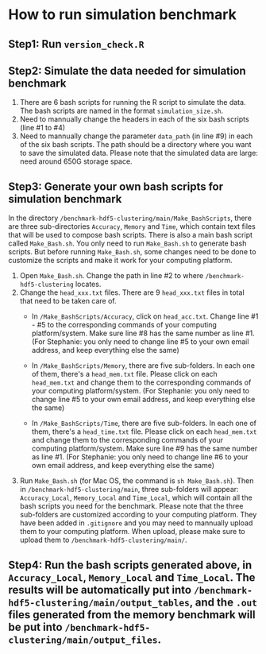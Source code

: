 # How to run simulation benchmark

## Step1: Run `version_check.R`

## Step2: Simulate the data needed for simulation benchmark
1. There are 6 bash scripts for running the R script to simulate the data. The bash scripts are named in the format `simulation_size.sh`. 
2. Need to mannually change the headers in each of the six bash scripts (line #1 to #4)
3. Need to mannually change the parameter `data_path` (in line #9) in each of the six bash scripts. The path should be a directory where you want to save the simulated data. Please note that the simulated data are large: need around 650G storage space.

## Step3: Generate your own bash scripts for simulation benchmark
In the directory `/benchmark-hdf5-clustering/main/Make_BashScripts`, there are three sub-directories `Accuracy`, `Memory` and `Time`, which contain text files that will be used to compose bash scripts. There is also a main bash script called `Make_Bash.sh`. You only need to run `Make_Bash.sh` to generate bash scripts. But before running `Make_Bash.sh`, some changes need to be done to customize the scripts and make it work for your computing platform.

1. Open `Make_Bash.sh`. Change the path in line #2 to where `/benchmark-hdf5-clustering` locates.
2. Change the `head_xxx.txt` files. There are 9 `head_xxx.txt` files in total that need to be taken care of. 
	- In `/Make_BashScripts/Accuracy`, click on `head_acc.txt`. Change line #1 - #5 to the corresponding commands of your computing platform/system. Make sure line #8 has the same number as line #1. (For Stephanie: you only need to change line #5 to your own email address, and keep everything else the same)

	- In `/Make_BashScripts/Memory`, there are five sub-folders. In each one of them, there's a `head_mem.txt` file. Please click on each `head_mem.txt` and change them to the corresponding commands of your computing platform/system. (For Stephanie: you only need to change line #5 to your own email address, and keep everything else the same)

	- In `/Make_BashScripts/Time`, there are five sub-folders. In each one of them, there's a `head_time.txt` file. Please click on each `head_mem.txt` and change them to the corresponding commands of your computing platform/system. Make sure line #9 has the same number as line #1. (For Stephanie: you only need to change line #6 to your own email address, and keep everything else the same)
3. Run `Make_Bash.sh` (for Mac OS, the command is `sh Make_Bash.sh`). Then in `/benchmark-hdf5-clustering/main`, three sub-folders will appear: `Accuracy_Local`, `Memory_Local` and `Time_Local`, which will contain all the bash scripts you need for the benchmark. Please note that the three sub-folders are customized according to your computing platform. They have been added in `.gitignore` and you may need to mannually upload them to your computing platform. When upload, please make sure to upload them to `/benchmark-hdf5-clustering/main/`.

## Step4: Run the bash scripts generated above, in `Accuracy_Local`, `Memory_Local` and `Time_Local`. The results will be automatically put into `/benchmark-hdf5-clustering/main/output_tables`, and the `.out` files generated from the memory benchmark will be put into `/benchmark-hdf5-clustering/main/output_files`.